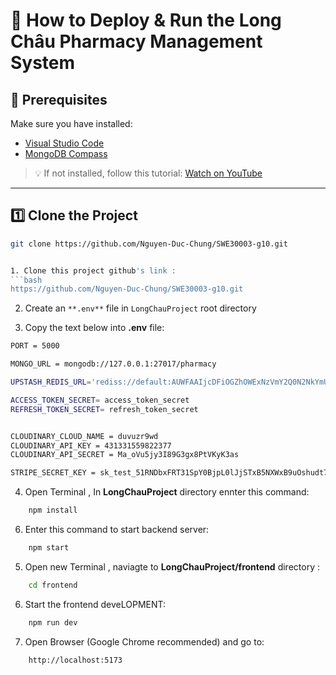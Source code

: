 # 🚀 How to Deploy & Run the **Long Châu Pharmacy Management System**

## 📌 Prerequisites
Make sure you have installed:
- [Visual Studio Code](https://code.visualstudio.com/)
- [MongoDB Compass](https://www.mongodb.com/products/tools/compass)

> 💡 If not installed, follow this tutorial: [Watch on YouTube](https://youtu.be/jvaBaxlTqU8?si=kgnqJeNO1tA5jlnd)

---

## 1️⃣ Clone the Project
```bash
git clone https://github.com/Nguyen-Duc-Chung/SWE30003-g10.git


1. Clone this project github's link : 
```bash
https://github.com/Nguyen-Duc-Chung/SWE30003-g10.git 
```

2. Create an `**.env**` file in `LongChauProject` root directory

3. Copy the text below into  **.env** file:

```bash
PORT = 5000

MONGO_URL = mongodb://127.0.0.1:27017/pharmacy

UPSTASH_REDIS_URL='rediss://default:AUWFAAIjcDFiOGZhOWExNzVmY2Q0N2NkYmUwYzczMTBiMTA4ZWRhZHAxMA@aware-polliwog-17797.upstash.io:6379'

ACCESS_TOKEN_SECRET= access_token_secret
REFRESH_TOKEN_SECRET= refresh_token_secret


CLOUDINARY_CLOUD_NAME = duvuzr9wd
CLOUDINARY_API_KEY = 431331559822377
CLOUDINARY_API_SECRET = Ma_oVu5jy3I89G3gx8PtVKyK3as

STRIPE_SECRET_KEY = sk_test_51RNDbxFRT31SpY0BjpL0lJjSTxB5NXWxB9uOshudt7dPtAHMCcw7uq04JSAqRs9d03BHp67mltrPZ82ahqhCC3A300zlzpTy7L

```

4. Open Terminal , In **LongChauProject** directory ennter this command:
```bash
    npm install
```

6. Enter this command to start backend server:
```bash
    npm start
```

5. Open new Terminal , naviagte to **LongChauProject/frontend** directory :
```bash
    cd frontend
```

6. Start the frontend deveLOPMENT:
```bash
    npm run dev
```

7. Open  Browser (Google Chrome recommended) and go to:
```bash
    http://localhost:5173
```
